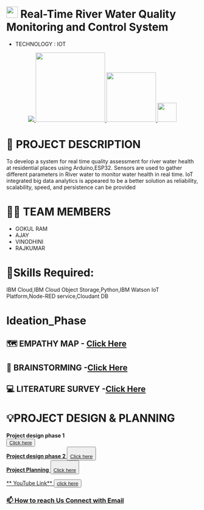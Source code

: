 
#  <img src="https://media3.giphy.com/media/hu71BNaU36l1g1zFgL/giphy.gif?cid=ecf05e47kxm4xej1ehqju6ckhku4yzs45w10nzu4vtt75ofa&rid=giphy.gif&ct=s" width="30px"> Real-Time River Water Quality Monitoring and Control System
- TECHNOLOGY : IOT
 <p align="center">
<a href="https://www.ibm.com/in-en">
<img src="https://img.shields.io/badge/IBM-052FAD.svg?style=for-the-badge&logo=IBM&logoColor=white"> 
</a>
<a href="https://www.python.org/g">
    <img src="https://forthebadge.com/images/badges/made-with-python.svg" width =182 >
  </a>
   <a href="https://www.ibm.com/cloud">
      <img src="https://img.shields.io/badge/IBM%20Watson-BE95FF.svg?style=for-the-badge&logo=IBM-Watson&logoColor=white" width=130>
  </a>
  <a href="https://rodered.org/">
    <img src="https://user-images.githubusercontent.com/113123610/196036498-ae63bf96-c781-4319-b156-d90982d12aa2.png" width =50>
   </a>
</p>

# 📒 PROJECT DESCRIPTION
To develop a system for real time quality assessment for river water health at residential places using Arduino,ESP32. 
Sensors are used to gather different parameters in River water to monitor water health in real time.
IoT integrated big data analytics is appeared to be a better solution as reliability, scalability, speed, and persistence can be provided

# 🧑‍🎓 TEAM MEMBERS
* GOKUL RAM
* AJAY
* VINODHINI
* RAJKUMAR


# **🎯Skills Required:**        
IBM Cloud,IBM Cloud Object Storage,Python,IBM Watson IoT Platform,Node-RED service,Cloudant DB

# **Ideation_Phase**
## 🗺️ EMPATHY MAP - [Click Here](https://github.com/IBM-EPBL/IBM-Project-850-1658326108/blob/main/ProjectDesign%26Planning/Ideation_Phase/Empathy_Map.png)
## 🧠 BRAINSTORMING -[Click Here](https://github.com/IBM-EPBL/IBM-Project-850-1658326108/blob/main/ProjectDesign%26Planning/Ideation_Phase/Brainstorming.pdf)
## 💻 LITERATURE SURVEY -[Click Here](https://github.com/IBM-EPBL/IBM-Project-850-1658326108/blob/main/ProjectDesign%26Planning/Ideation_Phase/Literature_survey.pdf)

# **💡PROJECT DESIGN & PLANNING**    
**Project design phase 1**          
<button>
    <a href="https://github.com/IBM-EPBL/IBM-Project-850-1658326108/tree/main/ProjectDesign%26Planning/Project%20Design%20Phase1">Click here
</button>     
**Project design phase 2**
<button>
  <a href="https://github.com/IBM-EPBL/IBM-Project-850-1658326108/tree/main/ProjectDesign%26Planning/Project%20Design%20Phase%202"><br>
  Click here
 </button><br>
**Project Planning**
  <button>
  <a href="https://github.com/IBM-EPBL/IBM-Project-850-1658326108/tree/main/ProjectDesign%26Planning/Project%20Planning"><br>
    Click here
  </button>

** YouTube Link**
<button>
<a href = "https://www.youtube.com/watch?v=DhfnLT3Jlh0"> click here
</button>
  
 


### 📫 How to reach Us <a href = "mailto: gokul.subramani33@gmail.com">Connect with Email</a>


